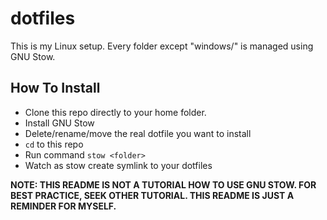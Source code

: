 # dotfiles
This is my Linux setup. Every folder except "windows/" is managed using GNU Stow.

## How To Install
* Clone this repo directly to your home folder.
* Install GNU Stow
* Delete/rename/move the real dotfile you want to install
* `cd` to this repo
* Run command `stow <folder>`
* Watch as stow create symlink to your dotfiles

**NOTE: THIS README IS NOT A TUTORIAL HOW TO USE GNU STOW. FOR BEST PRACTICE, SEEK OTHER TUTORIAL. THIS README IS JUST A REMINDER FOR MYSELF.**



